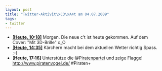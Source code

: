 ```yaml
--- 
layout: post
title: "Twitter-Aktivit\xC3\xA4t am 04.07.2009"
tags: 
- twitter
---
```

<ul class="aktt_tweet_digest">
	<li><strong><a href="http://twitter.com/fabianonline/statuses/2467073845">[Heute, 10:18]</a></strong> Morgen. Die neue c&#39;t ist heute gekommen. Auf dem Cover: &quot;Mit 3D-Brille&quot; o_O</li>
	<li><strong><a href="http://twitter.com/fabianonline/statuses/2468625599">[Heute, 14:35]</a></strong> Kärchern macht bei dem aktuellen Wetter richtig Spass. ;-)</li>
	<li><strong><a href="http://twitter.com/fabianonline/statuses/2470080244">[Heute, 17:16]</a></strong> Unterstütze die @<a href="http://twitter.com/Piratenpartei">Piratenpartei</a> und zeige Flagge! <a href="http://www.piratenvogel.de/" rel="nofollow">http://www.piratenvogel.de/</a> #Piraten+</li>
</ul>
